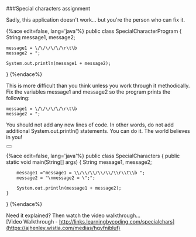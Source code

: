 <!-- djw: done -->
<!--ajh:done-->
###Special characters assignment

Sadly, this application doesn't work... but you're the person who can fix it.

{%ace edit=false, lang='java'%}
public class SpecialCharacterProgram {
    String message1, message2;
    
    message1 = \/\/\/\/\/\r\t\b
    message2 = ";
    
    System.out.println(message1 + message2);
            
}
{%endace%}

This is more difficult than you think unless you work through it methodically. 
Fix the variables message1 and message2 so the program prints the following:

```
message1 = \/\/\/\/\/\r\t\b
message2 = ";
```

You should not add any new lines of code. In other words, do not add additional System.out.println() statements. You can do it. The world believes in you!


<button class="section" target="section1" show="Sample Answer" hide="Hide Answer"></button>

<!--sec data-title="Answer" data-id="section1" data-show=false ces-->
{%ace edit=false, lang='java'%}
public class SpecialCharacters {
	public static void main(String[] args) {
	    String message1, message2;

	    message1 ="message1 = \\/\\/\\/\\/\\/\\r\\t\\b ";
	    message2 = "\nmessage2 = \";";

	    System.out.println(message1 + message2);
	}
}
{%endace%}
<!--endsec-->

Need it explained? Then watch the video walkthrough...<br />
[Video Walkthrough - http://links.learningbycoding.com/specialchars](https://ajhenley.wistia.com/medias/hgvfnibluf)